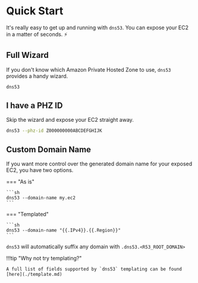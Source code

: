 # Quick Start

It's really easy to get up and running with `dns53`. You can expose your EC2 in a matter of seconds. ⚡

## Full Wizard

If you don't know which Amazon Private Hosted Zone to use, `dns53` provides a handy wizard.

```sh
dns53
```

## I have a PHZ ID

Skip the wizard and expose your EC2 straight away.

```sh
dns53 --phz-id Z000000000ABCDEFGHIJK
```

## Custom Domain Name

If you want more control over the generated domain name for your exposed EC2, you have two options.

=== "As is"

    ```sh
    dns53 --domain-name my.ec2
    ```

=== "Templated"

    ```sh
    dns53 --domain-name "{{.IPv4}}.{{.Region}}"
    ```

`dns53` will automatically suffix any domain with `.dns53.<R53_ROOT_DOMAIN>`

!!!tip "Why not try templating?"

    A full list of fields supported by `dns53` templating can be found [here](./template.md)
